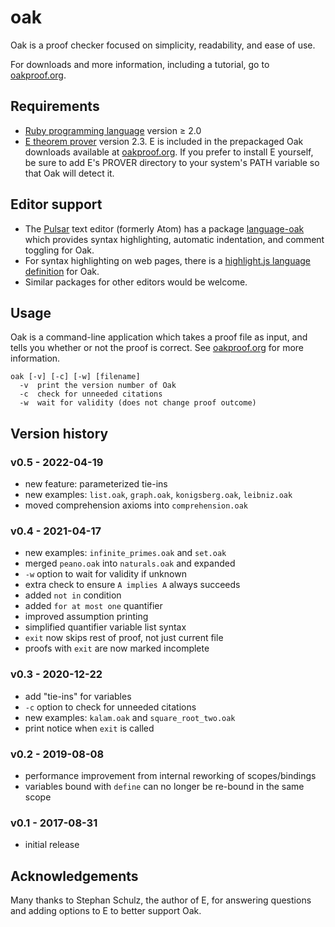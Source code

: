 # oak

Oak is a proof checker focused on simplicity, readability, and ease of use.

For downloads and more information, including a tutorial, go to [oakproof.org](https://oakproof.org/).

## Requirements

  * [Ruby programming language](http://ruby-lang.org/) version ≥ 2.0
  * [E theorem prover](https://eprover.org/) version 2.3.  E is included in the prepackaged Oak downloads available at [oakproof.org](https://oakproof.org/).  If you prefer to install E yourself, be sure to add E's PROVER directory to your system's PATH variable so that Oak will detect it.

## Editor support

  * The [Pulsar](https://pulsar-edit.dev/) text editor (formerly Atom) has a package [language-oak](https://web.pulsar-edit.dev/packages/language-oak) which provides syntax highlighting, automatic indentation, and comment toggling for Oak.
  * For syntax highlighting on web pages, there is a [highlight.js language definition](https://github.com/timlabs/highlightjs-oak) for Oak.
  * Similar packages for other editors would be welcome.

## Usage

Oak is a command-line application which takes a proof file as input, and tells you whether or not the proof is correct.  See [oakproof.org](https://oakproof.org) for more information.

```
oak [-v] [-c] [-w] [filename]
  -v  print the version number of Oak
  -c  check for unneeded citations
  -w  wait for validity (does not change proof outcome)
```

## Version history

### v0.5 - 2022-04-19
* new feature: parameterized tie-ins
* new examples: `list.oak`, `graph.oak`, `konigsberg.oak`, `leibniz.oak`
* moved comprehension axioms into `comprehension.oak`

### v0.4 - 2021-04-17
* new examples: `infinite_primes.oak` and `set.oak`
* merged `peano.oak` into `naturals.oak` and expanded
* `-w` option to wait for validity if unknown
* extra check to ensure `A implies A` always succeeds
* added `not in` condition
* added `for at most one` quantifier
* improved assumption printing
* simplified quantifier variable list syntax
* `exit` now skips rest of proof, not just current file
* proofs with `exit` are now marked incomplete

### v0.3 - 2020-12-22
* add "tie-ins" for variables
* `-c` option to check for unneeded citations
* new examples: `kalam.oak` and `square_root_two.oak`
* print notice when `exit` is called

### v0.2 - 2019-08-08
* performance improvement from internal reworking of scopes/bindings
* variables bound with `define` can no longer be re-bound in the same scope

### v0.1 - 2017-08-31
* initial release

## Acknowledgements

Many thanks to Stephan Schulz, the author of E, for answering questions and adding options to E to better support Oak.
